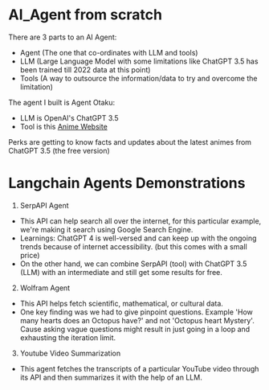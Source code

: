 # AI_Agent from scratch 

There are 3 parts to an AI Agent:
- Agent (The one that co-ordinates with LLM and tools)
- LLM (Large Language Model with some limitations like ChatGPT 3.5 has been trained till 2022 data at this point)
- Tools (A way to outsource the information/data to try and overcome the limitation)

The agent I built is Agent Otaku:
- LLM is OpenAI's ChatGPT 3.5
- Tool is this <a href='https://kitsu.io/explore/anime'> Anime Website </a>

Perks are getting to know facts and updates about the latest animes from ChatGPT 3.5 (the free version)


# Langchain Agents Demonstrations

1) SerpAPI Agent
- This API can help search all over the internet, for this particular example, we're making it search using Google Search Engine.
- Learnings: ChatGPT 4 is well-versed and can keep up with the ongoing trends because of internet accessibility. (but this comes with a small price)
- On the other hand, we can combine SerpAPI (tool) with ChatGPT 3.5 (LLM) with an intermediate and still get some results for free.
  
2) Wolfram Agent
- This API helps fetch scientific, mathematical, or cultural data.
- One key finding was we had to give pinpoint questions. Example 'How many hearts does an Octopus have?' and not 'Octopus heart Mystery'. Cause asking vague questions might result in just going in a loop and exhausting the iteration limit. 
3) Youtube Video Summarization
- This agent fetches the transcripts of a particular YouTube video through its API and then summarizes it with the help of an LLM. 
